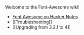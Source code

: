 Welcome to the Font-Awesome wiki!

* [Font Awesome on Hacker Notes](http://www.thehackernotes.com/FortAwesome/Font-Awesome)
* [[Troubleshooting]]
* [[Upgrading from 3.2.1 to 4]]